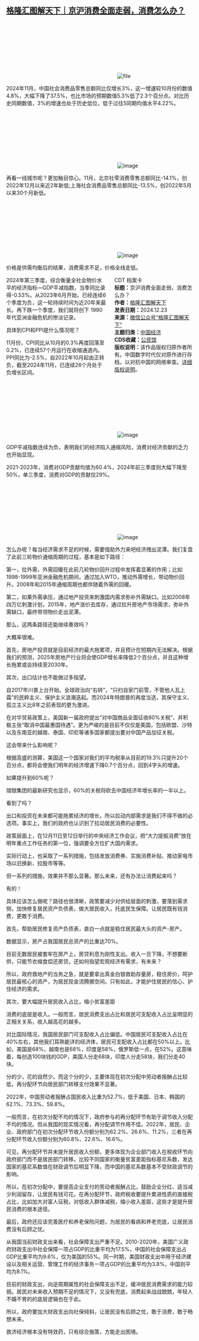 <!--1734944578000-->
[格隆汇图解天下｜京沪消费全面走弱，消费怎么办？](https://chinadigitaltimes.net/chinese/714357.html)
------

<p><img decoding="async" src="data:image/svg+xml,%3Csvg%20xmlns='http://www.w3.org/2000/svg'%20viewBox='0%200%200%200'%3E%3C/svg%3E" alt="file" data-lazy-src="https://chinadigitaltimes.net/chinese/files/2024/12/image-1734955433848.png"><noscript><img decoding="async" src="https://chinadigitaltimes.net/chinese/files/2024/12/image-1734955433848.png" alt="file"></noscript></p><p>2024年11月，中国社会消费品零售总额同比仅增长3%，这一增速较10月份的数值4.8%，大幅下降了37.5%，也比市场的预期数值5.3%低了2.3个百分点。对比历史同期数值，3%的增速也处于历史低位，低于过往5同期均值水平4.22%。</p><p><img decoding="async" src="data:image/svg+xml,%3Csvg%20xmlns='http://www.w3.org/2000/svg'%20viewBox='0%200%200%200'%3E%3C/svg%3E" alt="image" data-lazy-src="https://chinadigitaltimes.net/chinese/files/2024/12/post-714357-6769524d8b0e2."><noscript><img decoding="async" src="https://chinadigitaltimes.net/chinese/files/2024/12/post-714357-6769524d8b0e2." alt="image"></noscript></p><p>再看一线城市呢？更加触目惊心。11月，北京社零消费零售总额同比-14.1%，创2022年12月以来近2年新低;上海社会消费品零售总额同比-13.5%，创2022年5月以来30个月新低。</p><p><img decoding="async" src="data:image/svg+xml,%3Csvg%20xmlns='http://www.w3.org/2000/svg'%20viewBox='0%200%200%200'%3E%3C/svg%3E" alt="image" data-lazy-src="https://chinadigitaltimes.net/chinese/files/2024/12/post-714357-6769524d94c58."><noscript><img decoding="async" src="https://chinadigitaltimes.net/chinese/files/2024/12/post-714357-6769524d94c58." alt="image"></noscript></p><p>价格是供需均衡后的结果，消费需求不足，价格全线走低。</p><div style="width:42%;float:right;padding-left:20px;"><div class="su-spoiler su-spoiler-style-fancy su-spoiler-icon-chevron-circle" data-scroll-offset="0" data-anchor-in-url="no"><div class="su-spoiler-title" tabindex="0" role="button"><span class="su-spoiler-icon"></span>CDT 档案卡</div><div class="su-spoiler-content su-u-clearfix su-u-trim"><strong>标题：</strong>京沪消费全面走弱，消费怎么办？<br><strong>作者：</strong><a href="https://chinadigitaltimes.net/space/格隆汇图解天下" target="_blank">格隆汇图解天下</a><br><strong>发表日期：</strong>2024.12.23<br><strong>来源：</strong><a href="https://web.archive.org/web/*/https://mp.weixin.qq.com/s/N0R-wvkMOwYEXYSxJKhPbA" target="_blank">微信公众号“格隆汇图解天下”</a><br><strong>主题归类：</strong><a href="https://chinadigitaltimes.net/space/中国经济" target="_blank">中国经济</a><br><strong>CDS收藏：</strong><a href="https://chinadigitaltimes.net/space/%E5%85%AC%E6%B0%91%E9%A6%86" target="_blank" rel="noopener">公民馆</a><br><strong>版权说明：</strong>该作品版权归原作者所有。中国数字时代仅对原作进行存档，以对抗中国的网络审查。<a href="https://chinadigitaltimes.net/chinese/copyright">详细版权说明</a>。</div></div></div><p>2024年第三季度，综合衡量全社会物价水平的经济指标—GDP平减指数，当季同比录得-0.53%。从2023年6月开始，已经连续6个季度为负，这一轮持续时间为近20年来最长。再下跌一个季度，我们就将创下 1990 年代亚洲金融危机的惨淡记录。</p><p>具体到CPI和PPI是什么情况呢？</p><p>11月份，CPI同比从10月的0.3%再度回落至0.2%，已连续57个月运行在收缩通道内。PPI同比为-2.5%，自2022年10月起由正转负，截至2024年11月，已连续26个月处于负增长区间。</p><p><img decoding="async" src="data:image/svg+xml,%3Csvg%20xmlns='http://www.w3.org/2000/svg'%20viewBox='0%200%200%200'%3E%3C/svg%3E" alt="image" data-lazy-src="https://chinadigitaltimes.net/chinese/files/2024/12/post-714357-6769524d9f0b2."><noscript><img decoding="async" src="https://chinadigitaltimes.net/chinese/files/2024/12/post-714357-6769524d9f0b2." alt="image"></noscript></p><p>GDP平减指数连续为负，表明我们的经济陷入通缩风险，消费对经济贡献的乏力也开始显现。</p><p>2021-2023年，消费对GDP贡献均值为60.4%，2024年前三季度则大幅下降至50%，单三季度，消费对GDP的贡献仅29%。</p><p><img decoding="async" src="data:image/svg+xml,%3Csvg%20xmlns='http://www.w3.org/2000/svg'%20viewBox='0%200%200%200'%3E%3C/svg%3E" alt="image" data-lazy-src="https://chinadigitaltimes.net/chinese/files/2024/12/post-714357-6769524dae9be.png"><noscript><img decoding="async" src="https://chinadigitaltimes.net/chinese/files/2024/12/post-714357-6769524dae9be.png" alt="image"></noscript></p><p>怎么办呢？每当经济需求不足的时候，需要借助外力来吧经济拽出泥潭。我们复盘了此前三轮物价通缩周期的过程，基本是如下路径：</p><p>第一，拉外需，外需回暖在此前几轮物价回升过程中发挥着显著的作用；比如1998-1999年亚洲金融危机期间，通过加入WTO，推动外需增长，带动物价回升。2008年和2015年通缩周期也都伴随着外需的回暖。</p><p>第二，如果外需承压，通过地产投资来刺激国内需求弥补外需缺口。比如2008年四万亿刺激计划，2015年，地产涨价去库存，通过拉升房地产市场需求，弥补外需缺口，最终带领物价走出泥潭。</p><p>那么，这两条路径还能继续奏效吗？</p><p>大概率很难。</p><p>首先，房地产投资就是目前经济的最大拖累项，并且预计在短期内无法解决。根据我们的预测，2025年房地产行业将会使GDP增长率降低2个百分点，并且这种增长拖累或会持续至2030年。</p><p>其次，出口估计也不能做过多指望。</p><p>自2017年川普上台开始，全球政治向“右转”，“只扫自家门前雪，不管他人瓦上霜”的民粹主义、保护主义浪潮迭起。而2024年特朗普的再度当选，其保守主义、孤立主义比8年之前表现的更为激进。</p><p>在对华贸易政策上，美国新一届政府提出“对中国商品全面征收60%关税”、并积极主张“取消中国最惠国待遇”。更为严峻的是目前不仅仅是美国，包括欧盟、沙特以及东南亚的越南、泰国、印尼等诸多国家都提出要对中国产品加征关税。</p><p>这会带来什么影响呢？</p><p>根据高盛的测算，美国这一个国家对我们的平均税率从目前的19.3%只提升20个百分点，都将会使我们明年的经济增速下降0.7个百分点，回到4字头的增速。</p><p>如果提升到60%呢？</p><p>瑞银集团的最新研究也显示，60%的关税将砍去中国经济年增长率的一半以上。</p><p>看到了吗？</p><p>出口和投资在未来都可能拖累经济的增长，所以拉动内部需求是我们不得不做的必选项。事实上，我们的政府也认识到了拉动居民消费的必要性。</p><p>政策层面上，在12月11日至12日举行的中央经济工作会议，把“大力提振消费”放在明年重点工作任务的第一位，强调要全方位扩大国内需求。</p><p>实际行动上，也采取了一系列措施，包括发放消费券、实施消费补贴、推动家电市场以旧换新、拉股市等等。</p><p>但一系列的措施，效果并不那么显著。那么未来，还有办法让消费起来吗？</p><p>有的！</p><p>具体应该怎么做呢？路径也很清晰，政策要减少对供给层面的刺激，要落到需求侧，加快修复居民资产负债表，做大居民收入，托底民生保障。让居民既有钱消费，更敢于消费。</p><p>首先，帮助居民修复资产负债表，直白一点就是稳住居民最大头的资产-房产。</p><p>数据显示，房产占我国居民总资产的比重达70%。</p><p>目前无数居民被套牢在房产上，房贷利息为刚性支出。收入一旦下降，不想要断供，只能节衣缩食偿还房贷。还如何指望宏观经济有需求，有未来？</p><p>所以，政府救地产的当务之急，就是要拿出真金白银救助存量房，稳住房价，呵护居民最核心的资产，为居民现金流腾挪空间。只有如此，才能护住居民的信心、护住经济的需求。</p><p>其次，要大幅提升居民收入占比，缩小贫富差距</p><p>消费的底层是收入。一般而言，居民消费支出占比和居民可支配收入占比呈明显的正相关关系，收入越高花的越多。</p><p>对比国际情况，我国居民部门可支配收入占比偏低。中国居民可支配收入占比在40%左右，其他我们耳熟能详的经济体，居民可支配收入占比都在50%以上。比如，美国是68%，越南也是68%，印度是58%，俄罗斯低一点，在52%。这意味着，每创造100块钱的GDP，美国人分走68块，印度人分走58块，我们分走40块。</p><p>分的少，花的自然少。而这个分的少，主要体现在初次分配中劳动者报酬占比较低，再分配环节向居民部门转移支付效果不显著。</p><p>2022年，中国劳动者报酬占国民收入比重为52.7%，低于美国、日本、韩国的62.1%、73.3%、59.8%。</p><p>一般而言，在初次分配不均的情况下，政府参与的再分配环节有助于调节收入分配不均的情况。但从我国的现实情况看，再分配调节作用不佳。2022年，居民、企业、政府部门在初次分配环节收入份额分别为62.2%、26.6%、11.2%，三者在再分配环节收入份额分别为60.8%、22.6%、16.6%。</p><p>可见，再分配环节并未提升居民收入份额，更多体现为企业部门收入在税收环节向政府部门而不是居民部门转移。比较不同国家的衡量贫富差距指标基尼系数，发达国家的基尼系数值在财政调节后明显下降，而中国的基尼系数基本不受财政调节的影响。</p><p>所以，在初次分配中，要提高企业支付的劳动者报酬占比，鼓励企业分红、适当减少利润留存，让居民有钱可花。在再分配环节，政府税收要提升累进性质的直接税占比，比如加大对富人征税，对低收入群体减税，缩小收入差距，这些才是提升居民消费的根本途径。</p><p>最后，政府还应该完善医疗和养老保险问题，为居民的看病和养老兜底，让居民消费没有后顾之忧。</p><p>从我国当前财政支出来看，社会保障支出严重不足。2010-2020年，美国广义政府财政支出中社会保障一项占GDP的比重平均为17.5%，中国的社会保障支出占GDP比重平均为9.6%，仅为美国的55%。同一时期，美国财政支出中用于经济建设以及相关运营、管理工作的经济事务一项占GDP的比重平均为3.8%，中国则平均为8.1%。</p><p>目前的财政支出，向逆周期属性的社会保障支出不足，缓冲居民消费需求的能力较弱。居民对未来收入预期不足的情况下，又没有兜底，消费起来战战兢兢，年轻人不婚不育的的底层逻辑也在于此。</p><p>所以，政府要加大财政支出向社保倾斜，让居民没有后顾之忧，敢于消费，敢于畅想未来。</p><p>救济经济根本没有特效药，只有综合施策，方能走出困境。</p><div class="addtoany_share_save_container addtoany_content addtoany_content_bottom"><div class="a2a_kit a2a_kit_size_32 addtoany_list" data-a2a-url="https://chinadigitaltimes.net/chinese/714357.html" data-a2a-title="格隆汇图解天下｜京沪消费全面走弱，消费怎么办？"><a class="a2a_button_facebook" href="https://www.addtoany.com/add_to/facebook?linkurl=https%3A%2F%2Fchinadigitaltimes.net%2Fchinese%2F714357.html&amp;linkname=%E6%A0%BC%E9%9A%86%E6%B1%87%E5%9B%BE%E8%A7%A3%E5%A4%A9%E4%B8%8B%EF%BD%9C%E4%BA%AC%E6%B2%AA%E6%B6%88%E8%B4%B9%E5%85%A8%E9%9D%A2%E8%B5%B0%E5%BC%B1%EF%BC%8C%E6%B6%88%E8%B4%B9%E6%80%8E%E4%B9%88%E5%8A%9E%EF%BC%9F" title="Facebook" rel="nofollow noopener" target="_blank"></a><a class="a2a_button_twitter" href="https://www.addtoany.com/add_to/twitter?linkurl=https%3A%2F%2Fchinadigitaltimes.net%2Fchinese%2F714357.html&amp;linkname=%E6%A0%BC%E9%9A%86%E6%B1%87%E5%9B%BE%E8%A7%A3%E5%A4%A9%E4%B8%8B%EF%BD%9C%E4%BA%AC%E6%B2%AA%E6%B6%88%E8%B4%B9%E5%85%A8%E9%9D%A2%E8%B5%B0%E5%BC%B1%EF%BC%8C%E6%B6%88%E8%B4%B9%E6%80%8E%E4%B9%88%E5%8A%9E%EF%BC%9F" title="Twitter" rel="nofollow noopener" target="_blank"></a><a class="a2a_button_telegram" href="https://www.addtoany.com/add_to/telegram?linkurl=https%3A%2F%2Fchinadigitaltimes.net%2Fchinese%2F714357.html&amp;linkname=%E6%A0%BC%E9%9A%86%E6%B1%87%E5%9B%BE%E8%A7%A3%E5%A4%A9%E4%B8%8B%EF%BD%9C%E4%BA%AC%E6%B2%AA%E6%B6%88%E8%B4%B9%E5%85%A8%E9%9D%A2%E8%B5%B0%E5%BC%B1%EF%BC%8C%E6%B6%88%E8%B4%B9%E6%80%8E%E4%B9%88%E5%8A%9E%EF%BC%9F" title="Telegram" rel="nofollow noopener" target="_blank"></a><a class="a2a_button_reddit" href="https://www.addtoany.com/add_to/reddit?linkurl=https%3A%2F%2Fchinadigitaltimes.net%2Fchinese%2F714357.html&amp;linkname=%E6%A0%BC%E9%9A%86%E6%B1%87%E5%9B%BE%E8%A7%A3%E5%A4%A9%E4%B8%8B%EF%BD%9C%E4%BA%AC%E6%B2%AA%E6%B6%88%E8%B4%B9%E5%85%A8%E9%9D%A2%E8%B5%B0%E5%BC%B1%EF%BC%8C%E6%B6%88%E8%B4%B9%E6%80%8E%E4%B9%88%E5%8A%9E%EF%BC%9F" title="Reddit" rel="nofollow noopener" target="_blank"></a><a class="a2a_button_whatsapp" href="https://www.addtoany.com/add_to/whatsapp?linkurl=https%3A%2F%2Fchinadigitaltimes.net%2Fchinese%2F714357.html&amp;linkname=%E6%A0%BC%E9%9A%86%E6%B1%87%E5%9B%BE%E8%A7%A3%E5%A4%A9%E4%B8%8B%EF%BD%9C%E4%BA%AC%E6%B2%AA%E6%B6%88%E8%B4%B9%E5%85%A8%E9%9D%A2%E8%B5%B0%E5%BC%B1%EF%BC%8C%E6%B6%88%E8%B4%B9%E6%80%8E%E4%B9%88%E5%8A%9E%EF%BC%9F" title="WhatsApp" rel="nofollow noopener" target="_blank"></a><a class="a2a_button_email" href="https://www.addtoany.com/add_to/email?linkurl=https%3A%2F%2Fchinadigitaltimes.net%2Fchinese%2F714357.html&amp;linkname=%E6%A0%BC%E9%9A%86%E6%B1%87%E5%9B%BE%E8%A7%A3%E5%A4%A9%E4%B8%8B%EF%BD%9C%E4%BA%AC%E6%B2%AA%E6%B6%88%E8%B4%B9%E5%85%A8%E9%9D%A2%E8%B5%B0%E5%BC%B1%EF%BC%8C%E6%B6%88%E8%B4%B9%E6%80%8E%E4%B9%88%E5%8A%9E%EF%BC%9F" title="Email" rel="nofollow noopener" target="_blank"></a><a class="a2a_button_copy_link" href="https://www.addtoany.com/add_to/copy_link?linkurl=https%3A%2F%2Fchinadigitaltimes.net%2Fchinese%2F714357.html&amp;linkname=%E6%A0%BC%E9%9A%86%E6%B1%87%E5%9B%BE%E8%A7%A3%E5%A4%A9%E4%B8%8B%EF%BD%9C%E4%BA%AC%E6%B2%AA%E6%B6%88%E8%B4%B9%E5%85%A8%E9%9D%A2%E8%B5%B0%E5%BC%B1%EF%BC%8C%E6%B6%88%E8%B4%B9%E6%80%8E%E4%B9%88%E5%8A%9E%EF%BC%9F" title="Copy Link" rel="nofollow noopener" target="_blank"></a><a class="a2a_dd addtoany_share_save addtoany_share" href="https://www.addtoany.com/share"></a></div></div>
